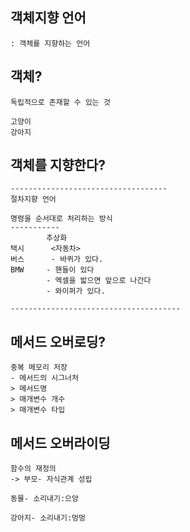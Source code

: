 ## 객체지향 언어
    : 객체를 지향하는 언어

## 객체?
    독립적으로 존재할 수 있는 것

    고양이
    강아지

## 객체를 지향한다?

```
-----------------------------------
절차지향 언어

명령을 순서대로 처리하는 방식
-----------
		추상화
택시		<자동차>
버스		- 바퀴가 있다.
BMW		- 핸들이 있다
		- 엑셀을 밟으면 앞으로 나간다
		- 와이퍼가 있다.

--------------------------------------
```

## 메서드 오버로딩?

    중복 메모리 저장
    - 메서드의 시그너처
    > 메서드명
    > 매개변수 개수
    > 매개변수 타입

## 메서드 오버라이딩
    함수의 재정의
    -> 부모- 자식관계 성립

    동물- 소리내기:으앙

    강아지- 소리내기:멍멍
